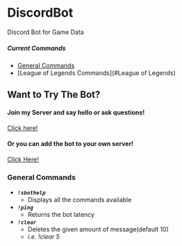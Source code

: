 # DiscordBot
Discord Bot for Game Data

##### Current Commands
  + [General Commands](#General)
  + [League of Legends Commands](#League of Legends)

## Want to Try The Bot?
#### Join my Server and say hello or ask questions!
[Click here!](https://discord.gg/e3SZ2C9)
#### Or you can add the bot to your own server!
[Click Here!](https://discordapp.com/api/oauth2/authorize?client_id=659778088519073793&permissions=8&scope=bot)

### General Commands
  + ***`!sbothelp`***
    - Displays all the commands available
  + ***`!ping`***
    - Returns the bot latency
  + ***`!clear`***
    - Deletes the given amount of message(default 10)
    - *i.e. !clear 5*
